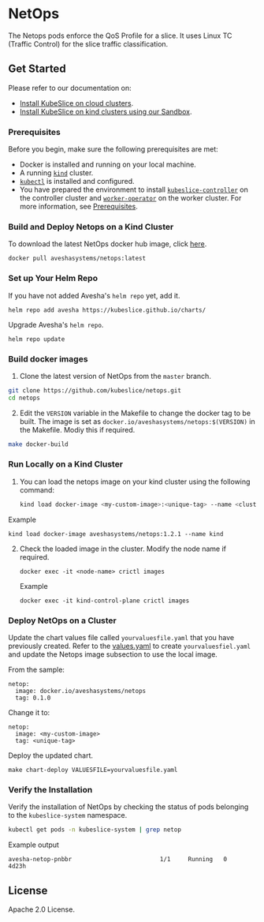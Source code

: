 # NetOps


The Netops pods enforce the QoS Profile for a slice. It uses Linux TC (Traffic Control) for the slice traffic classification.

## Get Started

Please refer to our documentation on:
- [Install KubeSlice on cloud clusters](https://kubeslice.io/documentation/open-source/latest/category/install-kubeslice).
- [Install KubeSlice on kind clusters using our Sandbox](https://kubeslice.io/documentation/open-source/latest/playground/sandbox).

### Prerequisites

Before you begin, make sure the following prerequisites are met:
* Docker is installed and running on your local machine.
* A running [`kind`](https://kind.sigs.k8s.io/) cluster.
* [`kubectl`](https://kubernetes.io/docs/tasks/tools/) is installed and configured.
* You have prepared the environment to install [`kubeslice-controller`](https://github.com/kubeslice/kubeslice-controller) on the controller cluster
 and [`worker-operator`](https://github.com/kubeslice/worker-operator) on the worker cluster. For more information, see [Prerequisites](https://kubeslice.io/documentation/open-source/latest/category/prerequisites).
 
### Build and Deploy Netops on a Kind Cluster

To download the latest NetOps docker hub image, click [here](https://hub.docker.com/r/aveshasystems/netops).

```console
docker pull aveshasystems/netops:latest
```

### Set up Your Helm Repo

If you have not added Avesha's `helm repo` yet, add it.

```console
helm repo add avesha https://kubeslice.github.io/charts/
```

Upgrade Avesha's `helm repo`.

```console
helm repo update
```

### Build docker images

1. Clone the latest version of NetOps from  the `master` branch. 

```bash
git clone https://github.com/kubeslice/netops.git
cd netops
```

2. Edit the `VERSION` variable in the Makefile to change the docker tag to be built.
The image is set as `docker.io/aveshasystems/netops:$(VERSION)` in the Makefile. Modiy this if required.

```bash
make docker-build
```

### Run Locally on a Kind Cluster

1. You can load the netops image on your kind cluster using the following command:

   ```bash
   kind load docker-image <my-custom-image>:<unique-tag> --name <clustername>
   ```

  Example

  ```console
  kind load docker-image aveshasystems/netops:1.2.1 --name kind
  ```

2. Check the loaded image in the cluster. Modify the node name if required.

   ```console
   docker exec -it <node-name> crictl images
   ```

   Example

   ```console
   docker exec -it kind-control-plane crictl images
   ```


### Deploy NetOps on a Cluster

Update the chart values file called `yourvaluesfile.yaml` that you have previously created.
Refer to the [values.yaml](https://github.com/kubeslice/charts/blob/master/charts/kubeslice-worker/values.yaml) to create `yourvaluesfiel.yaml` and update the Netops image subsection to use the local image.

From the sample: 

```
netop:
  image: docker.io/aveshasystems/netops
  tag: 0.1.0
```

Change it to:

```
netop:
  image: <my-custom-image>
  tag: <unique-tag>
```

Deploy the updated chart.

```console
make chart-deploy VALUESFILE=yourvaluesfile.yaml
```

### Verify the Installation

Verify the installation of NetOps by checking the status of pods belonging to the `kubeslice-system` namespace.

```bash
kubectl get pods -n kubeslice-system | grep netop
```
Example output

```
avesha-netop-pnbbr                         1/1     Running   0          4d23h
```

## License
Apache 2.0 License.
